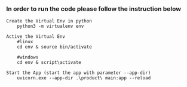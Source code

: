 ### In order to run the code please follow the instruction below

```
Create the Virtual Env in python
    python3 -m virtualenv env

Active the Virtual Env
    #linux
    cd env & source bin/activate 

    #windows
    cd env & script\activate 

Start the App (start the app with parameter --app-dir)
    uvicorn.exe --app-dir .\product\ main:app --reload
```